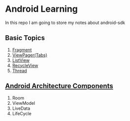 # Android Learning

In this repo I am going to store my notes about android-sdk

## Basic Topics

1. [Fragment](fragment/)
1. [ViewPager(Tabs)](fragment/#basic-viewpager)
1. [ListView](listview/)
1. [RecycleView](recycleview/)
1. [Thread](thread/)


## [Android Architecture Components](https://developer.android.com/topic/libraries/architecture/index.html)

1. Room
1. ViewModel
1. LiveData
1. LifeCycle
